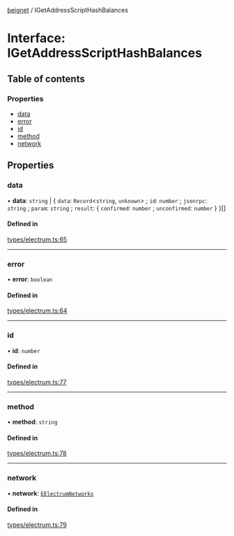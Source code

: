 [beignet](../README.md) / IGetAddressScriptHashBalances

# Interface: IGetAddressScriptHashBalances

## Table of contents

### Properties

- [data](IGetAddressScriptHashBalances.md#data)
- [error](IGetAddressScriptHashBalances.md#error)
- [id](IGetAddressScriptHashBalances.md#id)
- [method](IGetAddressScriptHashBalances.md#method)
- [network](IGetAddressScriptHashBalances.md#network)

## Properties

### data

• **data**: `string` \| { `data`: `Record`<`string`, `unknown`\> ; `id`: `number` ; `jsonrpc`: `string` ; `param`: `string` ; `result`: { `confirmed`: `number` ; `unconfirmed`: `number`  }  }[]

#### Defined in

[types/electrum.ts:65](https://github.com/synonymdev/beignet/blob/88520f5/src/types/electrum.ts#L65)

___

### error

• **error**: `boolean`

#### Defined in

[types/electrum.ts:64](https://github.com/synonymdev/beignet/blob/88520f5/src/types/electrum.ts#L64)

___

### id

• **id**: `number`

#### Defined in

[types/electrum.ts:77](https://github.com/synonymdev/beignet/blob/88520f5/src/types/electrum.ts#L77)

___

### method

• **method**: `string`

#### Defined in

[types/electrum.ts:78](https://github.com/synonymdev/beignet/blob/88520f5/src/types/electrum.ts#L78)

___

### network

• **network**: [`EElectrumNetworks`](../enums/EElectrumNetworks.md)

#### Defined in

[types/electrum.ts:79](https://github.com/synonymdev/beignet/blob/88520f5/src/types/electrum.ts#L79)
